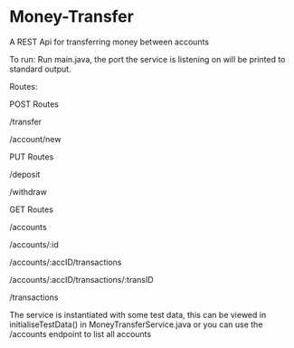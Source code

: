 # Money-Transfer
A REST Api for transferring money between accounts

To run:
Run main.java, the port the service is listening on will be printed to standard output.

Routes:

  POST Routes
  
  /transfer
  
  /account/new
  
  PUT Routes
  
  /deposit
  
  /withdraw
  
  GET Routes
  
  /accounts
  
  /accounts/:id
  
  /accounts/:accID/transactions
  
  /accounts/:accID/transactions/:transID
  
  /transactions
  
  The service is instantiated with some test data, this can be viewed in initialiseTestData() in MoneyTransferService.java
  or you can use the /accounts endpoint to list all accounts
